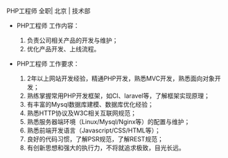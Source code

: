 PHP工程师 全职| 北京 | 技术部

* PHP工程师 工作内容：

  1. 负责公司相关产品的开发与维护；  1. 优化产品开发、上线流程。* PHP工程师 工作要求：

  1. 2年以上网站开发经验，精通PHP开发，熟悉MVC开发，熟悉面向对象开发；  1. 熟练掌握常用PHP开发框架，如CI、laravel等，了解框架实现原理；  1. 有丰富的Mysql数据库建模、数据库优化经验；  1. 熟悉HTTP协议及W3C相关互联网规范；  1. 熟悉服务器端环境（Linux/Mysql/Nginx等）的配置与维护；
  1. 熟悉前端开发语言（Javascript/CSS/HTML等）；  1. 良好的代码习惯，了解PSR规范，了解REST规范；  1. 有创新思想和强大的执行力，不将就追求极致，目光长远。  

